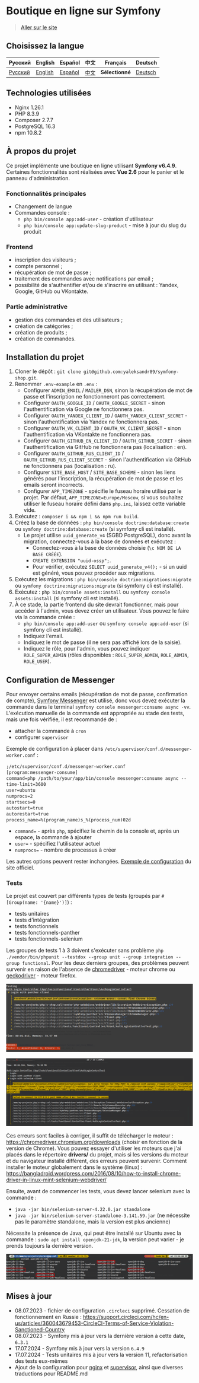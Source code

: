 # Boutique en ligne sur Symfony

> [Aller sur le site](https://s-shop.alexanderyurchenko.ru/ "Aller sur le site")

## Choisissez la langue

| Русский  | English                              | Español                              | 中文                              | Français                              | Deutsch                              |
|----------|--------------------------------------|--------------------------------------|---------------------------------|---------------------------------------|--------------------------------------|
| [Русский](../../README.md) | [English](./README_en.md) | [Español](./README_es.md) | [中文](./README_zh.md) | **Sélectionné** | [Deutsch](./README_de.md) |

## Technologies utilisées

* Nginx 1.26.1
* PHP 8.3.9
* Composer 2.7.7
* PostgreSQL 16.3
* npm 10.8.2

## À propos du projet

Ce projet implémente une boutique en ligne utilisant **Symfony v6.4.9**. Certaines fonctionnalités sont réalisées avec **Vue 2.6** pour le panier et le panneau d'administration.

### Fonctionnalités principales

* Changement de langue
* Commandes console :
    * `php bin/console app:add-user` - création d'utilisateur
    * `php bin/console app:update-slug-product` - mise à jour du slug du produit

### Frontend

* inscription des visiteurs ;
* compte personnel ;
* récupération de mot de passe ;
* traitement des commandes avec notifications par email ;
* possibilité de s'authentifier et/ou de s'inscrire en utilisant : Yandex, Google, GitHub ou VKontakte.

### Partie administrative

* gestion des commandes et des utilisateurs ;
* création de catégories ;
* création de produits ;
* création de commandes.

## Installation du projet

1. Cloner le dépôt : `git clone git@github.com:yaleksandr89/symfony-shop.git`.
2. Renommer `.env-example` en `.env` :
    * Configurer `ADMIN_EMAIL` / `MAILER_DSN`, sinon la récupération de mot de passe et l'inscription ne fonctionneront pas correctement.
    * Configurer `OAUTH_GOOGLE_ID` / `OAUTH_GOOGLE_SECRET` - sinon l'authentification via Google ne fonctionnera pas.
    * Configurer `OAUTH_YANDEX_CLIENT_ID` / `OAUTH_YANDEX_CLIENT_SECRET` - sinon l'authentification via Yandex ne fonctionnera pas.
    * Configurer `OAUTH_VK_CLIENT_ID` / `OAUTH_VK_CLIENT_SECRET` - sinon l'authentification via VKontakte ne fonctionnera pas.
    * Configurer `OAUTH_GITHUB_EN_CLIENT_ID` / `OAUTH_GITHUB_SECRET` - sinon l'authentification via GitHub ne fonctionnera pas (localisation : en).
    * Configurer `OAUTH_GITHUB_RUS_CLIENT_ID` / `OAUTH_GITHUB_RUS_CLIENT_SECRET` - sinon l'authentification via GitHub ne fonctionnera pas (localisation : ru).
    * Configurer `SITE_BASE_HOST` / `SITE_BASE_SCHEME` - sinon les liens générés pour l'inscription, la récupération de mot de passe et les emails seront incorrects.
    * Configurer `APP_TIMEZONE` - spécifie le fuseau horaire utilisé par le projet. Par défaut, `APP_TIMEZONE=Europe/Moscow`, si vous souhaitez utiliser le fuseau horaire défini dans `php.ini`, laissez cette variable vide.
3. Exécutez : `composer i && npm i && npm run build`.
4. Créez la base de données : `php bin/console doctrine:database:create` ou `symfony doctrine:database:create` (si symfony cli est installé).
    * Le projet utilise `uuid_generate_v4` (SGBD PostgreSQL), donc avant la migration, connectez-vous à la base de données et exécutez :
        * Connectez-vous à la base de données choisie (`\c NOM DE LA BASE CRÉÉE`).
        * `CREATE EXTENSION "uuid-ossp";`.
        * Pour vérifier, exécutez `SELECT uuid_generate_v4();` - si un uuid est généré, vous pouvez procéder aux migrations.
5. Exécutez les migrations : `php bin/console doctrine:migrations:migrate` ou `symfony doctrine:migrations:migrate` (si symfony cli est installé).
6. Exécutez : `php bin/console assets:install` ou `symfony console assets:install` (si symfony cli est installé).
7. À ce stade, la partie frontend du site devrait fonctionner, mais pour accéder à l'admin, vous devez créer un utilisateur. Vous pouvez le faire via la commande créée :
    * `php bin/console app:add-user` ou `symfony console app:add-user` (si symfony cli est installé).
    * Indiquez l'email.
    * Indiquez le mot de passe (il ne sera pas affiché lors de la saisie).
    * Indiquez le rôle, pour l'admin, vous pouvez indiquer `ROLE_SUPER_ADMIN` (rôles disponibles : `ROLE_SUPER_ADMIN`, `ROLE_ADMIN`, `ROLE_USER`).

## Configuration de Messenger

Pour envoyer certains emails (récupération de mot de passe, confirmation de compte), [Symfony Messenger](https://symfony.com/doc/current/components/messenger.html "Symfony Messenger") est utilisé, donc vous devez exécuter la commande dans le terminal `symfony console messenger:consume async -vv`. L'exécution manuelle de la commande est appropriée au stade des tests, mais une fois vérifiée, il est recommandé de :

* attacher la commande à `cron`
* configurer `supervisor`

Exemple de configuration à placer dans `/etc/supervisor/conf.d/messenger-worker.conf` :

```
;/etc/supervisor/conf.d/messenger-worker.conf
[program:messenger-consume]
command=php /path/to/your/app/bin/console messenger:consume async --time-limit=3600
user=ubuntu
numprocs=2
startsecs=0
autostart=true
autorestart=true
process_name=%(program_name)s_%(process_num)02d
```


* `command=` - après `php`, spécifiez le chemin de la console et, après un espace, la commande à ajouter
* `user=` - spécifiez l'utilisateur actuel
* `numprocs=` - nombre de processus à créer

Les autres options peuvent rester inchangées. [Exemple de configuration](https://symfony.com/doc/6.4/messenger.html#supervisor-configuration) du site officiel.

### Tests

Le projet est couvert par différents types de tests (groupés par `#[Group(name: '{name}')]`) :

* tests unitaires
* tests d'intégration
* tests fonctionnels
* tests fonctionnels-panther
* tests fonctionnels-selenium

Les groupes de tests 1 à 3 doivent s'exécuter sans problème `php ./vendor/bin/phpunit --testdox --group unit --group integration --group functional`. Pour les deux derniers groupes, des problèmes peuvent survenir en raison de l'absence de [chromedriver](../../drivers/chromedriver) - moteur chrome ou [geckodriver](../../drivers/geckodriver) - moteur firefox.

![chromedriver-not-found](../img/chromedriver-not-found.png)

![selenium-server-not-work](../img/selenium-server-not-work.png)

Ces erreurs sont faciles à corriger, il suffit de télécharger le moteur : https://chromedriver.chromium.org/downloads (choisir en fonction de la version de Chrome). Vous pouvez essayer d'utiliser les moteurs que j'ai placés dans le répertoire **drivers/** du projet, mais si les versions du moteur et du navigateur installé diffèrent, des erreurs peuvent survenir.
Comment installer le moteur globalement dans le système (linux) : https://bangladroid.wordpress.com/2016/08/10/how-to-install-chrome-driver-in-linux-mint-selenium-webdriver/

Ensuite, avant de commencer les tests, vous devez lancer selenium avec la commande :

* `java -jar bin/selenium-server-4.22.0.jar standalone`
* `java -jar bin/selenium-server-standalone-3.141.59.jar` (ne nécessite pas le paramètre standalone, mais la version est plus ancienne)

Nécessite la présence de Java, qui peut être installé sur Ubuntu avec la commande : `sudo apt install openjdk-21-jdk`, la version peut varier - je prends toujours la dernière version.

![install-openjdk-21-jdk](../img/install-openjdk-21-jdk.png)

## Mises à jour

* 08.07.2023 - fichier de configuration `.circleci` supprimé. Cessation de fonctionnement en Russie : https://support.circleci.com/hc/en-us/articles/360043679453-CircleCI-Terms-of-Service-Violation-Sanctioned-Country
* 08.07.2023 - Symfony mis à jour vers la dernière version à cette date, `6.3.1`
* 17.07.2024 - Symfony mis à jour vers la version `6.4.9`
* 17.07.2024 - Tests unitaires mis à jour vers la version 11, refactorisation des tests eux-mêmes
* Ajout de la configuration pour [nginx](../conf/nginx/s-shop.conf) et [supervisor](../conf/supervisor/messenger-worker.conf), ainsi que diverses traductions pour README.md
